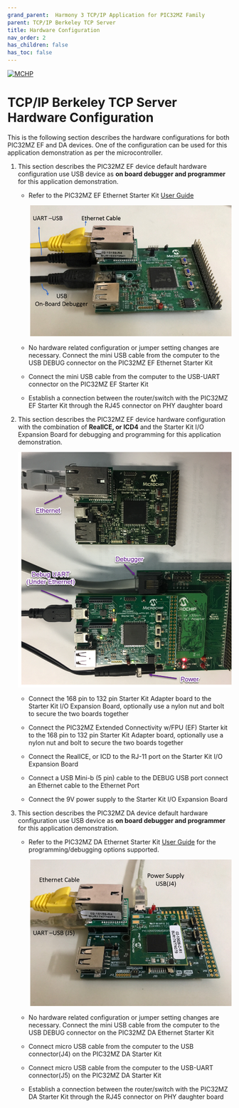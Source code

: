 ```yaml
---
grand_parent:  Harmony 3 TCP/IP Application for PIC32MZ Family
parent: TCP/IP Berkeley TCP Server
title: Hardware Configuration
nav_order: 2
has_children: false
has_toc: false
---
```

[![MCHP](https://www.microchip.com/ResourcePackages/Microchip/assets/dist/images/logo.png)](https://www.microchip.com)

# TCP/IP Berkeley TCP Server Hardware Configuration

This is the following section describes the hardware configurations for both PIC32MZ EF and DA devices. One of the configuration can be used for this application demonstration as per the microcontroller.

1. This section describes the PIC32MZ EF device default hardware configuration use USB device as **on board debugger and programmer** for this application demonstration.

    * Refer to the PIC32MZ EF Ethernet Starter Kit [User Guide](http://ww1.microchip.com/downloads/en/devicedoc/70005230b.pdf)

      ![reuired_hardware](images/PIC32MZ_EF_USB_ETHERNET.png)

    * No hardware related configuration or jumper setting changes are necessary.
    Connect the mini USB cable from the computer to the USB DEBUG connector on the PIC32MZ EF Ethernet Starter Kit

    * Connect the mini USB cable from the computer to the USB-UART connector on the PIC32MZ EF Starter Kit

    * Establish a connection between the router/switch with the PIC32MZ EF Starter Kit through the RJ45 connector on PHY daughter board

2. This section describes the PIC32MZ EF device hardware configuration with the combination of **RealICE, or ICD4** and the Starter Kit I/O Expansion Board for debugging and programming for this application demonstration.

    ![reuired_hardware](images/pic32mz_icd4_IO.png)

    * Connect the 168 pin to 132 pin Starter Kit Adapter board to the Starter Kit I/O Expansion Board, optionally use a nylon nut and bolt to secure the two boards together

    * Connect the PIC32MZ Extended Connectivity w/FPU (EF) Starter kit to the 168 pin to 132 pin Starter Kit Adapter board, optionally use a nylon nut and bolt to secure the two boards together

    * Connect the RealICE, or ICD to the RJ-11 port on the Starter Kit I/O Expansion Board

    * Connect a USB Mini-b (5 pin) cable to the DEBUG USB port
    connect an Ethernet cable to the Ethernet Port

    * Connect the 9V power supply to the Starter Kit I/O Expansion Board

3. This section describes the PIC32MZ DA device default hardware configuration use USB device as **on board debugger and programmer** for this application demonstration.

    * Refer to the PIC32MZ DA Ethernet Starter Kit [User Guide](http://ww1.microchip.com/downloads/en/DeviceDoc/70005311A.pdf) for the programming/debugging options supported.

      ![reuired_hardware](images/PIC32MZ_DA_USB_ETHERNET.png)

    * No hardware related configuration or jumper setting changes are necessary.
    Connect the mini USB cable from the computer to the USB DEBUG connector on the PIC32MZ DA Ethernet Starter Kit

    * Connect micro USB cable from the computer to the USB connector(J4) on the PIC32MZ DA Starter Kit

    * Connect micro USB cable from the computer to the USB-UART connector(J5) on the PIC32MZ DA Starter Kit 

    * Establish a connection between the router/switch with the PIC32MZ DA Starter Kit through the RJ45 connector on PHY daughter board 



